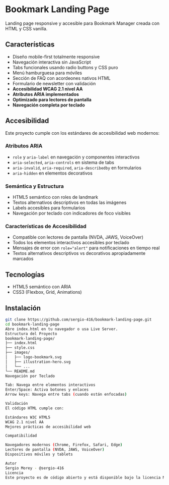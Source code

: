 # Bookmark Landing Page

Landing page responsive y accesible para Bookmark Manager creada con HTML y CSS vanilla.

## Características

- Diseño mobile-first totalmente responsive
- Navegación interactiva sin JavaScript
- Tabs funcionales usando radio buttons y CSS puro
- Menú hamburguesa para móviles
- Sección de FAQ con acordeones nativos HTML
- Formulario de newsletter con validación
- **Accesibilidad WCAG 2.1 nivel AA**
- **Atributos ARIA implementados**
- **Optimizado para lectores de pantalla**
- **Navegación completa por teclado**

## Accesibilidad

Este proyecto cumple con los estándares de accesibilidad web modernos:

### Atributos ARIA

- `role` y `aria-label` en navegación y componentes interactivos
- `aria-selected`, `aria-controls` en sistema de tabs
- `aria-invalid`, `aria-required`, `aria-describedby` en formularios
- `aria-hidden` en elementos decorativos

### Semántica y Estructura

- HTML5 semántico con roles de landmark
- Textos alternativos descriptivos en todas las imágenes
- Labels accesibles para formularios
- Navegación por teclado con indicadores de foco visibles

### Características de Accesibilidad

- Compatible con lectores de pantalla (NVDA, JAWS, VoiceOver)
- Todos los elementos interactivos accesibles por teclado
- Mensajes de error con `role="alert"` para notificaciones en tiempo real
- Textos alternativos descriptivos vs decorativos apropiadamente marcados

## Tecnologías

- HTML5 semántico con ARIA
- CSS3 (Flexbox, Grid, Animations)

## Instalación

```bash
git clone https://github.com/sergio-416/bookmark-landing-page.git
cd bookmark-landing-page
Abre index.html en tu navegador o usa Live Server.
Estructura del Proyecto
bookmark-landing-page/
├── index.html
├── style.css
├── images/
│   ├── logo-bookmark.svg
│   ├── illustration-hero.svg
│   └── ...
└── README.md
Navegación por Teclado

Tab: Navega entre elementos interactivos
Enter/Space: Activa botones y enlaces
Arrow keys: Navega entre tabs (cuando están enfocadas)

Validación
El código HTML cumple con:

Estándares W3C HTML5
WCAG 2.1 nivel AA
Mejores prácticas de accesibilidad web

Compatibilidad

Navegadores modernos (Chrome, Firefox, Safari, Edge)
Lectores de pantalla (NVDA, JAWS, VoiceOver)
Dispositivos móviles y tablets

Autor
Sergio Morey - @sergio-416
Licencia
Este proyecto es de código abierto y está disponible bajo la licencia MIT.
```
